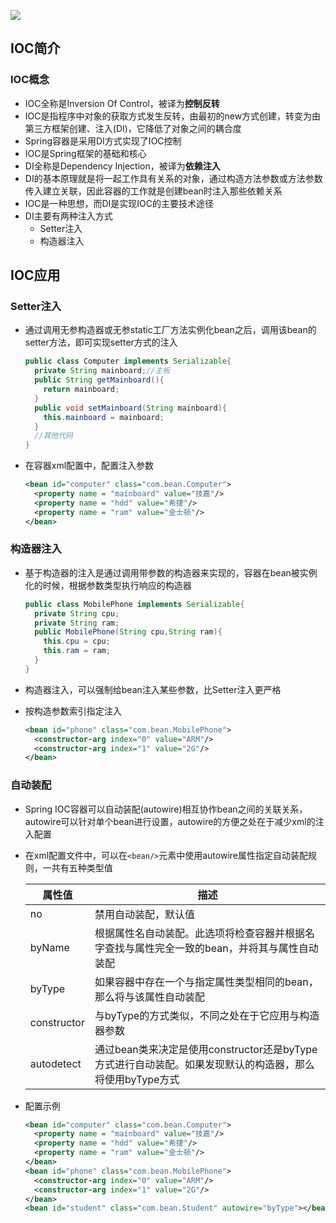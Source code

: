 ![](https://tva1.sinaimg.cn/large/007S8ZIlly1gikca8h6bkj30xc0hm409.jpg)

## IOC简介

### IOC概念

- IOC全称是Inversion Of Control，被译为**控制反转**
- IOC是指程序中对象的获取方式发生反转，由最初的new方式创建，转变为由第三方框架创建、注入(DI)，它降低了对象之间的耦合度
- Spring容器是采用DI方式实现了IOC控制
- IOC是Spring框架的基础和核心
- DI全称是Dependency Injection，被译为**依赖注入**
- DI的基本原理就是将一起工作具有关系的对象，通过构造方法参数或方法参数传入建立关联，因此容器的工作就是创建bean时注入那些依赖关系
- IOC是一种思想，而DI是实现IOC的主要技术途径
- DI主要有两种注入方式
  - Setter注入
  - 构造器注入

## IOC应用

### Setter注入

- 通过调用无参构造器或无参static工厂方法实例化bean之后，调用该bean的setter方法，即可实现setter方式的注入

  ```java
  public class Computer implements Serializable{
    private String mainboard;//主板
    public String getMainboard(){
      return mainboard;
    }
    public void setMainboard(String mainboard){
      this.mainboard = mainboard;
    }
    //其他代码
  }
  ```

- 在容器xml配置中，配置注入参数

  ```xml
  <bean id="computer" class="com.bean.Computer">
  	<property name = "mainboard" value="技嘉"/>
    <property name = "hdd" value="希捷"/>
    <property name = "ram" value="金士顿"/>
  </bean>
  ```

### 构造器注入

- 基于构造器的注入是通过调用带参数的构造器来实现的，容器在bean被实例化的时候，根据参数类型执行响应的构造器

  ```java
  public class MobilePhone implements Serializable{
    private String cpu;
    private String ram;
    public MobilePhone(String cpu,String ram){
      this.cpu = cpu;
      this.ram = ram;
    }
  }
  ```

- 构造器注入，可以强制给bean注入某些参数，比Setter注入更严格

- 按构造参数索引指定注入

  ```xml
  <bean id="phone" class="com.bean.MobilePhone">
  	<constructor-arg index="0" value="ARM"/>
    <constructor-arg index="1" value="2G"/>
  </bean>
  ```

### 自动装配

- Spring IOC容器可以自动装配(autowire)相互协作bean之间的关联关系，autowire可以针对单个bean进行设置，autowire的方便之处在于减少xml的注入配置

- 在xml配置文件中，可以在`<bean/>`元素中使用autowire属性指定自动装配规则，一共有五种类型值

  | 属性值      | 描述                                                         |
  | ----------- | ------------------------------------------------------------ |
  | no          | 禁用自动装配，默认值                                         |
  | byName      | 根据属性名自动装配。此选项将检查容器并根据名字查找与属性完全一致的bean，并将其与属性自动装配 |
  | byType      | 如果容器中存在一个与指定属性类型相同的bean，那么将与该属性自动装配 |
  | constructor | 与byType的方式类似，不同之处在于它应用与构造器参数           |
  | autodetect  | 通过bean类来决定是使用constructor还是byType方式进行自动装配。如果发现默认的构造器，那么将使用byType方式 |

- 配置示例

  ```xml
  <bean id="computer" class="com.bean.Computer">
  	<property name = "mainboard" value="技嘉"/>
    <property name = "hdd" value="希捷"/>
    <property name = "ram" value="金士顿"/>
  </bean>
  <bean id="phone" class="com.bean.MobilePhone">
  	<constructor-arg index="0" value="ARM"/>
    <constructor-arg index="1" value="2G"/>
  </bean>
  <bean id="student" class="com.bean.Student" autowire="byType"></bean>
  ```

  

